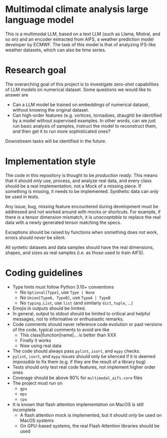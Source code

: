 # Multimodal climate analysis large language model

This is a multimodal LLM, based on a text LLM (such as Llama, Mistral, and so on)
and an encoder extracted from AIFS, a weather prediction model developer by ECMWF.
The task of this model is that of analyzing IFS-like weather datasets, which can
also be time series.

# Research goal
The overarching goal of this project is to investigate zero-shot capabilities of
LLM models on numerical dataset. Some questions we would like to answer are
- Can a LLM model be trained on embeddings of numerical dataset, without knowing
  the original dataset.
- Can high-order features (e.g. vortices, tornadoes, draught) be identified by a
  model without supervised examples. In other words, can we just run basic analysis
  of samples, instruct the model to reconstruct them, and then get it to run
  more sophisticated ones?

Downstream tasks will be identified in the future.

# Implementation style
The code in this repository is thought to be *production ready*. This means that
it should *only* use, process, and analyze real data, and every class should be a
real implementation, not a Mock of a missing piece. If something is missing, it
needs to be implemented. Synthetic data can *only* be used in tests.

Any issue, bug, missing feature encountered during development must be addressed
and not worked around with mocks or shortcuts. For example, if there is a tensor
dimension mismatch, it is *unacceptable* to replace the real data with a newly
generated tensor matching the specs.

Exceptions should be raised by functions when something does not work, errors should
*never* be silent.

All syntetic datasets and data samples should have the real dimensions, shapes, and
sizes as real samples (i.e. as those used to train AIFS).


# Coding guidelines

- Type hints must follow Python 3.10+ conventions
  * No `Optional[Type]`, use `Type | None`
  * No `Union[TypeA, TypeB]`, use `TypeA | TypeB`
  * No `typing.List`, use `list` (and similarly `dict`, `tuple`, ...)
- Emojis in outputs should be limited.
- In general, output to stdout should be limited to critical and helpful messages,
  not to informative or enthusiastic remarks.
- Code comments should never reference code evolution or past versions of the code,
  typical comments to avoid are like
  * This class|function|name|... is better than XXX
  * Finally it works
  * Now using real data
- The code should always pass `pylint`, `isort`, and `mypy` checks.
- `pylint`, `isort`, and `mypy` issues should only be silenced if it is
  deemed *impossible* to fix them (e.g. if they are the result of a library bug)
- Tests should only test real code features, not implement higher order ones
- Coverage should be above 90% for `multimodal_aifs.core` files
- The project must run on
  * `gpu`
  * `mps`
  * `cpu`
- It is known that flash attention implementation on MacOS is still incomplete
    * A flash attention mock is implemented, but it should *only* be used on
      MacOS systems
    * On GPU-based systems, the real Flash Attention libraries should be used
